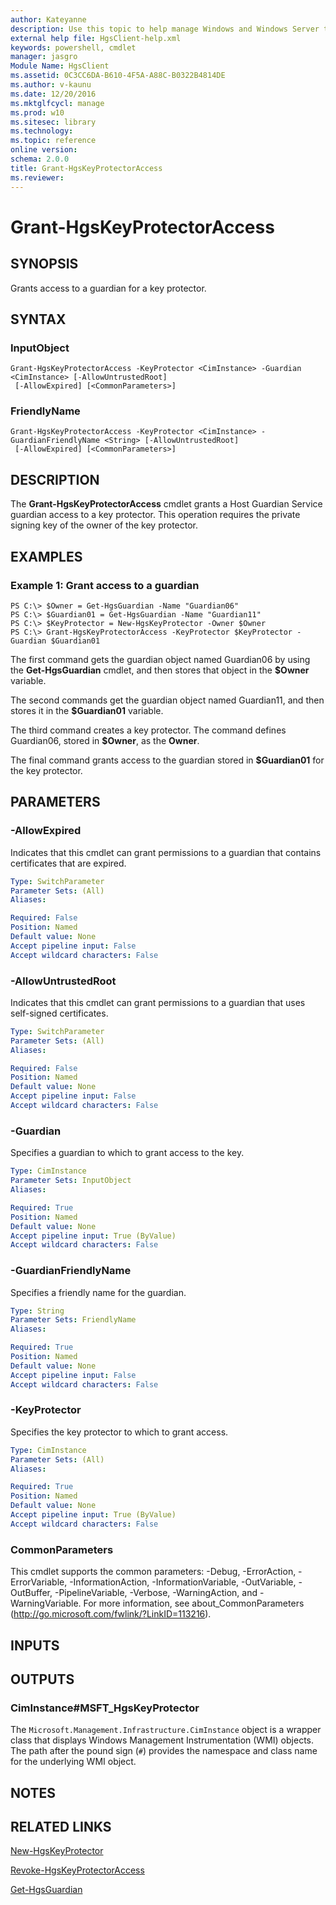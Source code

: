 ```yaml
---
author: Kateyanne
description: Use this topic to help manage Windows and Windows Server technologies with Windows PowerShell.
external help file: HgsClient-help.xml
keywords: powershell, cmdlet
manager: jasgro
Module Name: HgsClient
ms.assetid: 0C3CC6DA-B610-4F5A-A88C-B0322B4814DE
ms.author: v-kaunu
ms.date: 12/20/2016
ms.mktglfcycl: manage
ms.prod: w10
ms.sitesec: library
ms.technology: 
ms.topic: reference
online version: 
schema: 2.0.0
title: Grant-HgsKeyProtectorAccess
ms.reviewer:
---
```


# Grant-HgsKeyProtectorAccess

## SYNOPSIS
Grants access to a guardian for a key protector.

## SYNTAX

### InputObject
```
Grant-HgsKeyProtectorAccess -KeyProtector <CimInstance> -Guardian <CimInstance> [-AllowUntrustedRoot]
 [-AllowExpired] [<CommonParameters>]
```

### FriendlyName
```
Grant-HgsKeyProtectorAccess -KeyProtector <CimInstance> -GuardianFriendlyName <String> [-AllowUntrustedRoot]
 [-AllowExpired] [<CommonParameters>]
```

## DESCRIPTION
The **Grant-HgsKeyProtectorAccess** cmdlet grants a Host Guardian Service guardian access to a key protector.
This operation requires the private signing key of the owner of the key protector.

## EXAMPLES

### Example 1: Grant access to a guardian
```
PS C:\> $Owner = Get-HgsGuardian -Name "Guardian06"
PS C:\> $Guardian01 = Get-HgsGuardian -Name "Guardian11"
PS C:\> $KeyProtector = New-HgsKeyProtector -Owner $Owner 
PS C:\> Grant-HgsKeyProtectorAccess -KeyProtector $KeyProtector -Guardian $Guardian01
```

The first command gets the guardian object named Guardian06 by using the **Get-HgsGuardian** cmdlet, and then stores that object in the **$Owner** variable.

The second commands get the guardian object named Guardian11, and then stores it in the **$Guardian01** variable.

The third command creates a key protector.
The command defines Guardian06, stored in **$Owner**, as the **Owner**.

The final command grants access to the guardian stored in **$Guardian01** for the key protector.

## PARAMETERS

### -AllowExpired
Indicates that this cmdlet can grant permissions to a guardian that contains certificates that are expired.

```yaml
Type: SwitchParameter
Parameter Sets: (All)
Aliases: 

Required: False
Position: Named
Default value: None
Accept pipeline input: False
Accept wildcard characters: False
```

### -AllowUntrustedRoot
Indicates that this cmdlet can grant permissions to a guardian that uses self-signed certificates.

```yaml
Type: SwitchParameter
Parameter Sets: (All)
Aliases: 

Required: False
Position: Named
Default value: None
Accept pipeline input: False
Accept wildcard characters: False
```

### -Guardian
Specifies a guardian to which to grant access to the key.

```yaml
Type: CimInstance
Parameter Sets: InputObject
Aliases: 

Required: True
Position: Named
Default value: None
Accept pipeline input: True (ByValue)
Accept wildcard characters: False
```

### -GuardianFriendlyName
Specifies a friendly name for the guardian.

```yaml
Type: String
Parameter Sets: FriendlyName
Aliases: 

Required: True
Position: Named
Default value: None
Accept pipeline input: False
Accept wildcard characters: False
```

### -KeyProtector
Specifies the key protector to which to grant access.

```yaml
Type: CimInstance
Parameter Sets: (All)
Aliases: 

Required: True
Position: Named
Default value: None
Accept pipeline input: True (ByValue)
Accept wildcard characters: False
```

### CommonParameters
This cmdlet supports the common parameters: -Debug, -ErrorAction, -ErrorVariable, -InformationAction, -InformationVariable, -OutVariable, -OutBuffer, -PipelineVariable, -Verbose, -WarningAction, and -WarningVariable. For more information, see about_CommonParameters (http://go.microsoft.com/fwlink/?LinkID=113216).

## INPUTS

## OUTPUTS

### CimInstance#MSFT_HgsKeyProtector
The `Microsoft.Management.Infrastructure.CimInstance` object is a wrapper class that displays Windows Management Instrumentation (WMI) objects.
The path after the pound sign (`#`) provides the namespace and class name for the underlying WMI object.

## NOTES

## RELATED LINKS

[New-HgsKeyProtector](./New-HgsKeyProtector.md)

[Revoke-HgsKeyProtectorAccess](./Revoke-HgsKeyProtectorAccess.md)

[Get-HgsGuardian](./Get-HgsGuardian.md)

